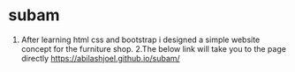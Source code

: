 # subam
1. After learning html css and bootstrap i designed a simple website concept for the furniture shop.
2.The below link will take you to the page directly
https://abilashjoel.github.io/subam/
